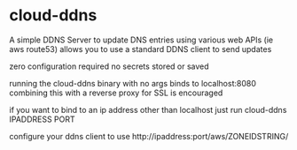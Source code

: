 # cloud-ddns
A simple DDNS Server to update DNS entries using various web APIs (ie aws route53) 
allows you to use a standard DDNS client to send updates 

zero configuration required no secrets stored or saved

running the cloud-ddns binary with no args binds to localhost:8080 combining this with a reverse proxy for SSL is encouraged

if you want to bind to an ip address other than localhost just run cloud-ddns IPADDRESS PORT 

configure your ddns client to use http://ipaddress:port/aws/ZONEIDSTRING/ 
